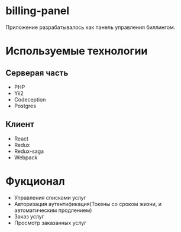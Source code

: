 # billing-panel
Приложение разрабатывалось как панель управления биллингом.
# Используемые технологии
## Серверая часть 
* PHP
* Yii2
* Codeception
* Postgres

## Клиент
* React
* Redux
* Redux-saga
* Webpack

# Фукционал
* Управления списками услуг
* Авторизация аутентификация(Токены со сроком жизни, и автоматическим продлением)
* Заказ услуг
* Просмотр заказанных услуг
